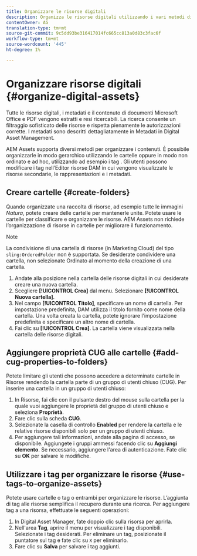 ```yaml
---
title: Organizzare le risorse digitali
description: Organizza le risorse digitali utilizzando i vari metodi disponibili in Risorse Adobe Experience Manager.
contentOwner: AG
translation-type: tm+mt
source-git-commit: 9c5dd93be316417014fc665cc813a0d83c3fac6f
workflow-type: tm+mt
source-wordcount: '445'
ht-degree: 1%

---
```



# Organizzare risorse digitali {#organize-digital-assets}

Tutte le risorse digitali, i metadati e il contenuto di documenti Microsoft Office e PDF vengono estratti e resi ricercabili. La ricerca consente un filtraggio sofisticato delle risorse e rispetta pienamente le autorizzazioni corrette. I metadati sono descritti dettagliatamente in Metadati in Digital Asset Management.

 AEM Assets supporta diversi metodi per organizzare i contenuti. È possibile organizzarle in modo gerarchico utilizzando le cartelle oppure in modo non ordinato e ad hoc, utilizzando ad esempio i tag . Gli utenti possono modificare i tag nell’Editor risorse DAM in cui vengono visualizzate le risorse secondarie, le rappresentazioni e i metadati.

## Creare cartelle {#create-folders}

Quando organizzate una raccolta di risorse, ad esempio tutte le immagini *Natura*, potete creare delle cartelle per mantenerle unite. Potete usare le cartelle per classificare e organizzare le risorse.  AEM Assets non richiede l’organizzazione di risorse in cartelle per migliorare il funzionamento.

>[!NOTE]
>
>La condivisione di una cartella di risorse (in Marketing Cloud) del tipo `sling:OrderedFolder` non è supportata. Se desiderate condividere una cartella, non selezionate Ordinato al momento della creazione di una cartella.

1. Andate alla posizione nella cartella delle risorse digitali in cui desiderate creare una nuova cartella.
1. Scegliere **[!UICONTROL Crea]** dal menu. Selezionare **[!UICONTROL Nuova cartella]**.
1. Nel campo **[!UICONTROL Titolo]**, specificare un nome di cartella. Per impostazione predefinita, DAM utilizza il titolo fornito come nome della cartella. Una volta creata la cartella, potete ignorare l’impostazione predefinita e specificare un altro nome di cartella.
1. Fai clic su **[!UICONTROL Crea]**. La cartella viene visualizzata nella cartella delle risorse digitali.

## Aggiungere proprietà CUG alle cartelle {#add-cug-properties-to-folders}

Potete limitare gli utenti che possono accedere a determinate cartelle in Risorse rendendo la cartella parte di un gruppo di utenti chiuso (CUG). Per inserire una cartella in un gruppo di utenti chiuso:

1. In Risorse, fai clic con il pulsante destro del mouse sulla cartella per la quale vuoi aggiungere le proprietà del gruppo di utenti chiuso e seleziona **Proprietà**.
1. Fare clic sulla scheda **CUG**.
1. Selezionate la casella di controllo **Enabled** per rendere la cartella e le relative risorse disponibili solo per un gruppo di utenti chiuso.
1. Per aggiungere tali informazioni, andate alla pagina di accesso, se disponibile. Aggiungete i gruppi ammessi facendo clic su **Aggiungi elemento**. Se necessario, aggiungere l&#39;area di autenticazione. Fate clic su **OK** per salvare le modifiche.

## Utilizzare i tag per organizzare le risorse {#use-tags-to-organize-assets}

Potete usare cartelle o tag o entrambi per organizzare le risorse. L’aggiunta di tag alle risorse semplifica il recupero durante una ricerca. Per aggiungere tag a una risorsa, effettuate le seguenti operazioni:

1. In Digital Asset Manager, fate doppio clic sulla risorsa per aprirla.
1. Nell&#39;area **Tag**, aprire il menu per visualizzare i tag disponibili. Selezionate i tag desiderati. Per eliminare un tag, posizionate il puntatore sul tag e fate clic su `X` per eliminarlo.
1. Fare clic su **Salva** per salvare i tag aggiunti.
